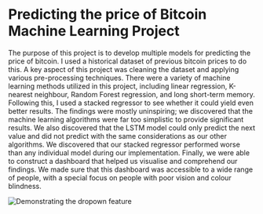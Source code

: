 # Predicting the price of Bitcoin Machine Learning Project
The purpose of this project is to develop multiple models for predicting the price of bitcoin. I 
used a historical dataset of previous bitcoin prices to do this. A key aspect of this project was 
cleaning the dataset and applying various pre-processing techniques. There were a variety of 
machine learning methods utilized in this project, including linear regression, K-nearest neighbour, 
Random Forest regression, and long short-term memory. Following this, I used a stacked regressor 
to see whether it could yield even better results. The findings were mostly uninspiring; we 
discovered that the machine learning algorithms were far too simplistic to provide significant 
results. We also discovered that the LSTM model could only predict the next value and did not 
predict with the same considerations as our other algorithms. We discovered that our stacked 
regressor performed worse than any individual model during our implementation. Finally, we 
were able to construct a dashboard that helped us visualise and comprehend our findings. We 
made sure that this dashboard was accessible to a wide range of people, with a special focus on 
people with poor vision and colour blindness.

![Demonstrating the dropown feature](https://user-images.githubusercontent.com/79209011/138600884-820faae2-013c-4a56-b93e-b1fe23b49c89.PNG)

# 
